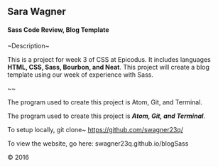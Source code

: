## Sara Wagner
#### Sass Code Review, Blog Template

~Description~

This is a project for week 3 of CSS at Epicodus. It includes languages **HTML, CSS, Sass, Bourbon, and Neat**. This project will create a blog template using our week of experience with Sass.

~~

The program used to create this project is Atom, Git, and Terminal.

The program used to create this project is ***Atom, Git, and Terminal***.

To setup locally, git clone~ https://github.com/swagner23q/

To view the website, go here:
swagner23q.github.io/blogSass

&copy; 2016
